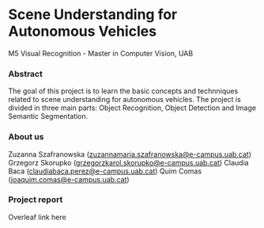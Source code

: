 # Scene Understanding for Autonomous Vehicles

M5 Visual Recognition - Master in Computer Vision, UAB

### Abstract

The goal of this project is to learn the basic concepts and technniques related to scene understanding for autonomous vehicles. The project is divided in three main parts: Object Recognition, Object Detection and Image Semantic Segmentation.

### About us

Zuzanna Szafranowska (zuzannamaria.szafranowska@e-campus.uab.cat)
Grzegorz Skorupko (grzegorzkarol.skorupko@e-campus.uab.cat)
Claudia Baca (claudiabaca.perez@e-campus.uab.cat)
Quim Comas (joaquim.comas@e-campus.uab.cat)

### Project report

Overleaf link here

